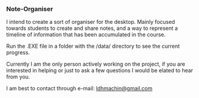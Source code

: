 ### Note-Organiser

I intend to create a sort of organiser for the desktop.
Mainly focused towards students to create and share notes, and a way to represent a timeline of
information that has been accumulated in the course.

Run the .EXE file in a folder with the /data/ directory to see the current progress.

Currently I am the only person actively working on the project, if you are interested in
helping or just to ask a few questions I would be elated to hear from you.

I am best to contact through e-mail: ldhmachin@gmail.com
